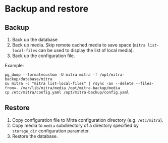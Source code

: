 # Backup and restore

## Backup

1. Back up the database
2. Back up media. Skip remote cached media to save space (`mitra list-local-files` can be used to display the list of local media).
3. Back up the configuration file.

Example:

```shell
pg_dump --format=custom -U mitra mitra -f /opt/mitra-backup/database/mitra
su mitra -c "mitra list-local-files" | rsync -av --delete --files-from=- /var/lib/mitra/media /opt/mitra-backup/media
cp /etc/mitra/config.yaml /opt/mitra-backup/config.yaml
```

## Restore

1. Copy configuration file to Mitra configuration directory (e.g. `/etc/mitra`).
2. Copy media to `media` subdirectory of a directory specified by `storage_dir` configuration parameter.
3. Restore the database.
